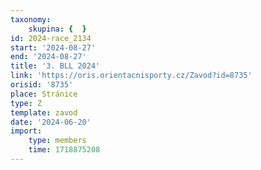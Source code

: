 ```yaml
---
taxonomy:
    skupina: {  }
id: 2024-race_2134
start: '2024-08-27'
end: '2024-08-27'
title: '3. BLL 2024'
link: 'https://oris.orientacnisporty.cz/Zavod?id=8735'
orisid: '8735'
place: Stránice
type: Z
template: zavod
date: '2024-06-20'
import:
    type: members
    time: 1718875208
---
```


